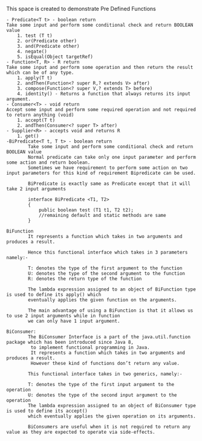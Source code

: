 This space is created to demonstrate Pre Defined Functions    

    - Predicate<T t> - boolean return 
    Take some input and perform some conditional check and return BOOLEAN value
        1. test (T t)
        2. or(Predicate other) 
        3. and(Predicate other) 
        4. negate()
        5. isEqual(Object targetRef)
    - Function<T, R> - R return 
    Take some input and perform some operation and then return the result which can be of any type. 
        1. apply(T t)
        2. andThen(Function<? super R,? extends V> after)
        3. compose(Function<? super V,? extends T> before)
        4. identity() - Returns a function that always returns its input argument.
    - Consumer<T> - void return 
    Accept some input and perform some required operation and not required to return anything (void)
        1. accept(T t)
        2. andThen(Consumer<? super T> after)
    - Supplier<R> - accepts void and returns R
        1. get()
    -BiPredicate<T t, T t> - boolean return 
            Take some input and perform some conditional check and return BOOLEAN value
            Normal predicate can take only one input parameter and perform some action and return boolean. 
            Sometimes we have requirement to perform some action on two input parameters for this kind of requirement Bipredicate can be used.
            
            BiPredicate is exactly same as Predicate except that it will take 2 input arguments
            
            interface BiPredicate <T1, T2>
            {
                public boolean test (T1 t1, T2 t2);
                //remaining default and static methods are same
            }
            
    BiFunction 
            It represents a function which takes in two arguments and produces a result.
            
            Hence this functional interface which takes in 3 parameters namely:-
            
            T: denotes the type of the first argument to the function
            U: denotes the type of the second argument to the function
            R: denotes the return type of the function
            
            The lambda expression assigned to an object of BiFunction type is used to define its apply() which 
            eventually applies the given function on the arguments. 
            
            The main advantage of using a BiFunction is that it allows us to use 2 input arguments while in function
            we can only have 1 input argument.    
            
    BiConsumer:
            The BiConsumer Interface is a part of the java.util.function package which has been introduced since Java 8,
             to implement functional programming in Java. 
             It represents a function which takes in two arguments and produces a result. 
             However these kind of functions don’t return any value.
            
            This functional interface takes in two generics, namely:-
            
            T: denotes the type of the first input argument to the operation
            U: denotes the type of the second input argument to the operation
            The lambda expression assigned to an object of BiConsumer type is used to define its accept() 
            which eventually applies the given operation on its arguments.
            
            BiConsumers are useful when it is not required to return any value as they are expected to operate via side-effects.            

